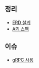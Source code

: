 ## 정리
* [ERD 설계](https://silk-chiller-632.notion.site/ERD-1b53d7e1f78c80eaac23db9b246b1a2a?pvs=4)
* [API 스펙](https://silk-chiller-632.notion.site/API-1953d7e1f78c80e09b17d8b906c55ad2?pvs=4)

## 이슈
* [gRPC 사용](https://develop-think-record.tistory.com/28)